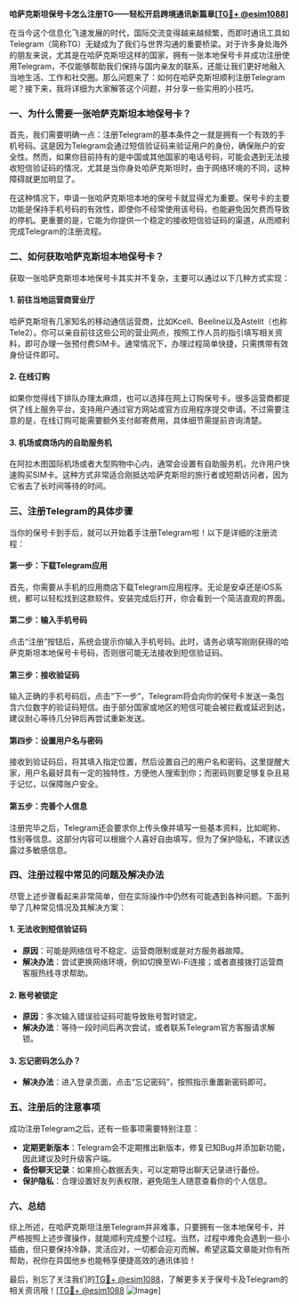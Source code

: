 **哈萨克斯坦保号卡怎么注册TG——轻松开启跨境通讯新篇章[[TG💪+ @esim1088](https://t.me/s/esim1088)]**

在当今这个信息化飞速发展的时代，国际交流变得越来越频繁，而即时通讯工具如Telegram（简称TG）无疑成为了我们与世界沟通的重要桥梁。对于许多身处海外的朋友来说，尤其是在哈萨克斯坦这样的国家，拥有一张本地保号卡并成功注册使用Telegram，不仅能够帮助我们保持与国内亲友的联系，还能让我们更好地融入当地生活、工作和社交圈。那么问题来了：如何在哈萨克斯坦顺利注册Telegram呢？接下来，我将详细为大家解答这个问题，并分享一些实用的小技巧。

### 一、为什么需要一张哈萨克斯坦本地保号卡？

首先，我们需要明确一点：注册Telegram的基本条件之一就是拥有一个有效的手机号码。这是因为Telegram会通过短信验证码来验证用户的身份，确保账户的安全性。然而，如果你目前持有的是中国或其他国家的电话号码，可能会遇到无法接收短信验证码的情况，尤其是当你身处哈萨克斯坦时，由于网络环境的不同，这种障碍就更加明显了。

在这种情况下，申请一张哈萨克斯坦本地的保号卡就显得尤为重要。保号卡的主要功能是保持手机号码的有效性，即使你不经常使用该号码，也能避免因欠费而导致的停机。更重要的是，它能为你提供一个稳定的接收短信验证码的渠道，从而顺利完成Telegram的注册流程。

### 二、如何获取哈萨克斯坦本地保号卡？

获取一张哈萨克斯坦本地保号卡其实并不复杂，主要可以通过以下几种方式实现：

#### 1. **前往当地运营商营业厅**
   哈萨克斯坦有几家知名的移动通信运营商，比如Kcell、Beeline以及Astelit（也称Tele2）。你可以亲自前往这些公司的营业网点，按照工作人员的指引填写相关资料，即可办理一张预付费SIM卡。通常情况下，办理过程简单快捷，只需携带有效身份证件即可。

#### 2. **在线订购**
   如果你觉得线下排队办理太麻烦，也可以选择在网上订购保号卡。很多运营商都提供了线上服务平台，支持用户通过官方网站或官方应用程序提交申请。不过需要注意的是，在线订购可能需要额外支付邮寄费用，具体细节需提前咨询清楚。

#### 3. **机场或商场内的自助服务机**
   在阿拉木图国际机场或者大型购物中心内，通常会设置有自助服务机，允许用户快速购买SIM卡。这种方式非常适合刚抵达哈萨克斯坦的旅行者或短期访问者，因为它省去了长时间等待的时间。

### 三、注册Telegram的具体步骤

当你的保号卡到手后，就可以开始着手注册Telegram啦！以下是详细的注册流程：

#### 第一步：下载Telegram应用
   首先，你需要从手机的应用商店下载Telegram应用程序。无论是安卓还是iOS系统，都可以轻松找到这款软件。安装完成后打开，你会看到一个简洁直观的界面。

#### 第二步：输入手机号码
   点击“注册”按钮后，系统会提示你输入手机号码。此时，请务必填写刚刚获得的哈萨克斯坦本地保号卡号码，否则很可能无法接收到短信验证码。

#### 第三步：接收验证码
   输入正确的手机号码后，点击“下一步”，Telegram将会向你的保号卡发送一条包含六位数字的验证码短信。由于部分国家或地区的短信可能会被拦截或延迟到达，建议耐心等待几分钟后再尝试重新发送。

#### 第四步：设置用户名与密码
   接收到验证码后，将其填入指定位置，然后设置自己的用户名和密码。这里提醒大家，用户名最好具有一定的独特性，方便他人搜索到你；而密码则要足够复杂且易于记忆，以保障账户安全。

#### 第五步：完善个人信息
   注册完毕之后，Telegram还会要求你上传头像并填写一些基本资料，比如昵称、性别等信息。这部分内容可以根据个人喜好自由填写，但为了保护隐私，不建议透露过多敏感信息。

### 四、注册过程中常见的问题及解决办法

尽管上述步骤看起来非常简单，但在实际操作中仍然有可能遇到各种问题。下面列举了几种常见情况及其解决方案：

#### 1. **无法收到短信验证码**
   - **原因**：可能是网络信号不稳定、运营商限制或是对方服务器故障。
   - **解决办法**：尝试更换网络环境，例如切换至Wi-Fi连接；或者直接拨打运营商客服热线寻求帮助。

#### 2. **账号被锁定**
   - **原因**：多次输入错误验证码可能导致账号暂时锁定。
   - **解决办法**：等待一段时间后再次尝试，或者联系Telegram官方客服请求解锁。

#### 3. **忘记密码怎么办？**
   - **解决办法**：进入登录页面，点击“忘记密码”，按照指示重置新密码即可。

### 五、注册后的注意事项

成功注册Telegram之后，还有一些事项需要特别注意：

- **定期更新版本**：Telegram会不定期推出新版本，修复已知Bug并添加新功能，因此建议及时升级客户端。
- **备份聊天记录**：如果担心数据丢失，可以定期导出聊天记录进行备份。
- **保护隐私**：合理设置好友列表权限，避免陌生人随意查看你的个人信息。

### 六、总结

综上所述，在哈萨克斯坦注册Telegram并非难事，只要拥有一张本地保号卡，并严格按照上述步骤操作，就能顺利完成整个过程。当然，过程中难免会遇到一些小插曲，但只要保持冷静，灵活应对，一切都会迎刃而解。希望这篇文章能对你有所帮助，祝你在异国他乡也能畅享便捷高效的通讯体验！

最后，别忘了关注我们的[TG💪+ @esim1088](https://t.me/s/esim1088)，了解更多关于保号卡及Telegram的相关资讯哦！[[TG💪+ @esim1088](https://t.me/s/esim1088) ![Image](https://i.postimg.cc/4NQfJmqS/Snipaste-2025-05-13-00-14-12.png)]